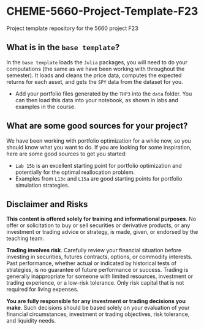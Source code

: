 # CHEME-5660-Project-Template-F23
Project template repository for the 5660 project F23

## What is in the `base template`?
In the `base template` loads the `Julia` packages, you will need to do your computations (the same as we have been working with throughout the semester). It loads and cleans the price data, computes the expected returns for each asset, and gets the `SPY` data from the dataset for you.

* Add your portfolio files generated by the `THP3` into the `data` folder. You can then load this data into your notebook, as shown in labs and examples in the course.

## What are some good sources for your project?
We have been working with portfolio optimization for a while now, so you should know what you want to do. If you are looking for some inspiration, here are some good sources to get you started:
* `Lab 15b` is an excellent starting point for portfolio optimization and potentially for the optimal reallocation problem.
* Examples from `L13c` and `L15a` are good starting points for portfolio simulation strategies.

## Disclaimer and Risks
__This content is offered solely for training and  informational purposes__. No offer or solicitation to buy or sell securities or derivative products, or any investment or trading advice or strategy,  is made, given, or endorsed by the teaching team. 

__Trading involves risk__. Carefully review your financial situation before investing in securities, futures contracts, options, or commodity interests. Past performance, whether actual or indicated by historical tests of strategies, is no guarantee of future performance or success. Trading is generally inappropriate for someone with limited resources, investment or trading experience, or a low-risk tolerance.  Only risk capital that is not required for living expenses.

__You are fully responsible for any investment or trading decisions you make__. Such decisions should be based solely on your evaluation of your financial circumstances, investment or trading objectives, risk tolerance, and liquidity needs.